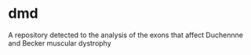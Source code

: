 # dmd
A repository detected to the analysis of the exons that affect Duchennne and Becker muscular dystrophy
